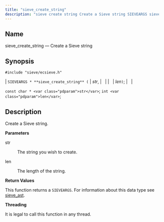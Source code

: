 ```yaml
---
title: "sieve_create_string"
description: "sieve create string Create a Sieve string SIEVEARGS sieve create string str len const char str int len Create a Sieve string str The string you wish to create len The length of the string This function returns a SIEVEARGS For information about this data type see sieve ast It..."
---
```


<a name="apis.sieve_create_string"></a> 
## Name

sieve_create_string — Create a Sieve string

## Synopsis

`#include "sieve/ecsieve.h"`

| `SIEVEARGS * **sieve_create_string** (` | <var class="pdparam">str</var>, |   |
|   | <var class="pdparam">len</var>`)`; |   |

`const char * <var class="pdparam">str</var>`;
`int <var class="pdparam">len</var>`;<a name="idp59869920"></a> 
## Description

Create a Sieve string.

**<a name="idp59871120"></a> Parameters**

<dl class="variablelist">

<dt>str</dt>

<dd>

The string you wish to create.

</dd>

<dt>len</dt>

<dd>

The length of the string.

</dd>

</dl>

**<a name="idp59875664"></a> Return Values**

This function returns a `SIEVEARGS`. For information about this data type see [sieve_ast](/momentum/3/3-api/structs-sieve-ast).

**<a name="idp59877776"></a> Threading**

It is legal to call this function in any thread.